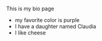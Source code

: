 This is my bio page
- my favorite color is purple
- I have a daughter named Claudia
- I like cheese
